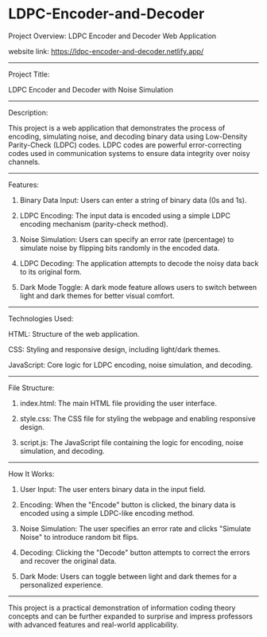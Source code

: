 # LDPC-Encoder-and-Decoder
Project Overview: LDPC Encoder and Decoder Web Application

website link:
https://ldpc-encoder-and-decoder.netlify.app/

---

Project Title:

LDPC Encoder and Decoder with Noise Simulation


---

Description:

This project is a web application that demonstrates the process of encoding, simulating noise, and decoding binary data using Low-Density Parity-Check (LDPC) codes. LDPC codes are powerful error-correcting codes used in communication systems to ensure data integrity over noisy channels.


---

Features:

1. Binary Data Input:
Users can enter a string of binary data (0s and 1s).


2. LDPC Encoding:
The input data is encoded using a simple LDPC encoding mechanism (parity-check method).


3. Noise Simulation:
Users can specify an error rate (percentage) to simulate noise by flipping bits randomly in the encoded data.


4. LDPC Decoding:
The application attempts to decode the noisy data back to its original form.


5. Dark Mode Toggle:
A dark mode feature allows users to switch between light and dark themes for better visual comfort.




---

Technologies Used:

HTML: Structure of the web application.

CSS: Styling and responsive design, including light/dark themes.

JavaScript: Core logic for LDPC encoding, noise simulation, and decoding.



---

File Structure:

1. index.html: The main HTML file providing the user interface.


2. style.css: The CSS file for styling the webpage and enabling responsive design.


3. script.js: The JavaScript file containing the logic for encoding, noise simulation, and decoding.




---

How It Works:

1. User Input: The user enters binary data in the input field.


2. Encoding: When the "Encode" button is clicked, the binary data is encoded using a simple LDPC-like encoding method.


3. Noise Simulation: The user specifies an error rate and clicks "Simulate Noise" to introduce random bit flips.


4. Decoding: Clicking the "Decode" button attempts to correct the errors and recover the original data.


5. Dark Mode: Users can toggle between light and dark themes for a personalized experience.




---

This project is a practical demonstration of information coding theory concepts and can be further expanded to surprise and impress professors with advanced features and real-world applicability.

